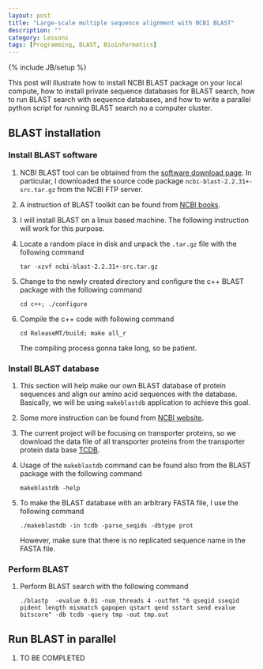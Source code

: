 ```yaml
---
layout: post
title: "Large-scale multiple sequence alignment with NCBI BLAST"
description: ""
category: Lessons
tags: [Programming, BLAST, Bioinformatics]
---
```

{% include JB/setup %}



This post will illustrate how to install NCBI BLAST package on your local compute, how to install private sequence databases for BLAST search, how to run BLAST search with sequence databases, and how to write a parallel python script for running BLAST search no a computer cluster.

## BLAST installation

### Install BLAST software

1. NCBI BLAST tool can be obtained from the [software download page](http://blast.ncbi.nlm.nih.gov/Blast.cgi?PAGE_TYPE=BlastDocs&DOC_TYPE=Download). In particular, I downloaded the source code package `ncbi-blast-2.2.31+-src.tar.gz` from the NCBI FTP server.

1. A instruction of BLAST toolkit can be found from [NCBI books](http://www.ncbi.nlm.nih.gov/books/NBK279690/).

1. I will install BLAST on a linux based machine. The following instruction will work for this purpose. 

1. Locate a random place in disk and unpack the `.tar.gz` file with the following command

   `tar -xzvf ncbi-blast-2.2.31+-src.tar.gz`

1. Change to the newly created directory and configure the c++ BLAST package with the following command

	`cd c++; ./configure`

1. Compile the c++ code with following command

	`cd ReleaseMT/build; make all_r`

   The compiling process gonna take long, so be patient.
	
### Install BLAST database

1. This section will help make our own BLAST database of protein sequences and align our amino acid sequences with the database. Basically, we will be using `makeblastdb` application to achieve this goal.

1. Some more instruction can be found from [NCBI website](http://www.ncbi.nlm.nih.gov/books/NBK279688/).

1. The current project will be focusing on transporter proteins, so we download the data file of all transporter proteins from the transporter protein data base [TCDB](http://www.ncbi.nlm.nih.gov/books/NBK279688/).

1. Usage of the `makeblastdb` command can be found also from the BLAST package with the following command

   `makeblastdb -help`

1. To make the BLAST database with an arbitrary FASTA file, I use the following command 

   `./makeblastdb -in tcdb -parse_seqids -dbtype prot`

   However, make sure that there is no replicated sequence name in the FASTA file.

### Perform BLAST

1. Perform BLAST search with the following command

   `./blastp  -evalue 0.01 -num_threads 4 -outfmt "6 qseqid sseqid pident length mismatch gapopen qstart qend sstart send evalue bitscore" -db tcdb -query tmp -out tmp.out`




	
## Run BLAST in parallel

1. TO BE COMPLETED












